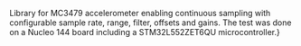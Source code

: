 Library for MC3479 accelerometer enabling continuous sampling with configurable sample rate, range, filter, offsets and gains. The test was done on a Nucleo 144 board including a STM32L552ZET6QU microcontroller.}